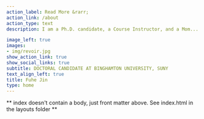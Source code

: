 ```yaml
---
action_label: Read More &rarr;
action_link: /about
action_type: text
description: I am a Ph.D. candidate, a Course Instructor, and a Mom... yep, multitasking is my survival mechanism. I am interested in applying advanced research methods and multilevel perspectives to understand group dynamics and leadership in organizations. I am particularly interested in studying leadership in virtual groups. I am devoted to become a researcher AND teacher, better able to "grow others."

image_left: true
images:
- img/revoir.jpg
show_action_link: true
show_social_links: true
subtitle: DOCTORAL CANDIDATE AT BINGHAMTON UNIVERSITY, SUNY
text_align_left: true
title: Fuhe Jin
type: home
---
```


** index doesn't contain a body, just front matter above.
See index.html in the layouts folder **
